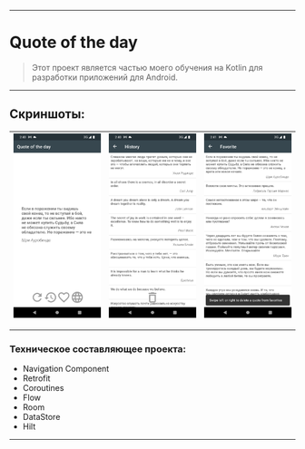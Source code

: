 ____

# Quote of the day

> Этот проект является частью моего обучения на Kotlin для разработки приложений для Android.

____

## Скриншоты:

| <img src="pictures/device_screen_1.png"> | <img src="pictures/device_screen_2.png"> | <img src="pictures/device_screen_3.png"> |
| ---------------------------------------------- | -------------------------------------------- | -------------------------------------------- |

____

### Техническое составляющее проекта:

- Navigation Component
- Retrofit
- Coroutines
- Flow
- Room
- DataStore
- Hilt

____

